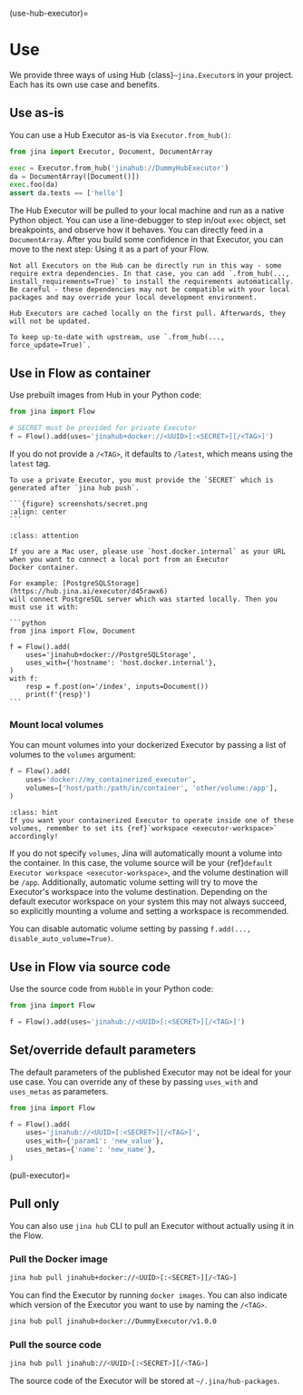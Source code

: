 (use-hub-executor)=
# Use


We provide three ways of using Hub {class}`~jina.Executor`s in your project. Each has its own use case and benefits.

## Use as-is

You can use a Hub Executor as-is via `Executor.from_hub()`:

```python
from jina import Executor, Document, DocumentArray

exec = Executor.from_hub('jinahub://DummyHubExecutor')
da = DocumentArray([Document()])
exec.foo(da)
assert da.texts == ['hello']
```

The Hub Executor will be pulled to your local machine and run as a native Python object. You can use a line-debugger to step in/out `exec` object, set breakpoints, and observe how it behaves. You can directly feed in a `DocumentArray`. After you build some confidence in that Executor, you can move to the next step: Using it as a part of your Flow.

```{caution}
Not all Executors on the Hub can be directly run in this way - some require extra dependencies. In that case, you can add `.from_hub(..., install_requirements=True)` to install the requirements automatically. Be careful - these dependencies may not be compatible with your local packages and may override your local development environment.
```

```{tip}
Hub Executors are cached locally on the first pull. Afterwards, they will not be updated. 

To keep up-to-date with upstream, use `.from_hub(..., force_update=True)`.
```

## Use in Flow as container

Use prebuilt images from Hub in your Python code:

```python
from jina import Flow

# SECRET must be provided for private Executor
f = Flow().add(uses='jinahub+docker://<UUID>[:<SECRET>][/<TAG>]')
```

If you do not provide a `/<TAG>`, it defaults to `/latest`, which means using the `latest` tag.

````{important}
To use a private Executor, you must provide the `SECRET` which is generated after `jina hub push`.

```{figure} screenshots/secret.png
:align: center
```

````

````{admonition} Attention
:class: attention

If you are a Mac user, please use `host.docker.internal` as your URL when you want to connect a local port from an Executor
Docker container.

For example: [PostgreSQLStorage](https://hub.jina.ai/executor/d45rawx6)
will connect PostgreSQL server which was started locally. Then you must use it with:

```python
from jina import Flow, Document

f = Flow().add(
    uses='jinahub+docker://PostgreSQLStorage',
    uses_with={'hostname': 'host.docker.internal'},
)
with f:
    resp = f.post(on='/index', inputs=Document())
    print(f'{resp}')
```
````

### Mount local volumes

You can mount volumes into your dockerized Executor by passing a list of volumes to the `volumes` argument:

```python
f = Flow().add(
    uses='docker://my_containerized_executor',
    volumes=['host/path:/path/in/container', 'other/volume:/app'],
)
```

````{admonition} Hint
:class: hint
If you want your containerized Executor to operate inside one of these volumes, remember to set its {ref}`workspace <executor-workspace>` accordingly!
````

If you do not specify `volumes`, Jina will automatically mount a volume into the container.
In this case, the volume source will be your {ref}`default Executor workspace <executor-workspace>`, and the volume destination will
be `/app`. Additionally, automatic volume setting will try to move the Executor's workspace into the volume destination.
Depending on the default executor workspace on your system this may not always succeed, so explicitly mounting a volume and setting
a workspace is recommended.

You can disable automatic volume setting by passing `f.add(..., disable_auto_volume=True)`.

## Use in Flow via source code

Use the source code from `Hubble` in your Python code:

```python
from jina import Flow

f = Flow().add(uses='jinahub://<UUID>[:<SECRET>][/<TAG>]')
```

## Set/override default parameters

The default parameters of the published Executor may not be ideal for your use case. You can override
any of these by passing `uses_with` and `uses_metas` as parameters.

```python
from jina import Flow

f = Flow().add(
    uses='jinahub://<UUID>[:<SECRET>][/<TAG>]',
    uses_with={'param1': 'new_value'},
    uses_metas={'name': 'new_name'},
)
```


(pull-executor)=
## Pull only

You can also use `jina hub` CLI to pull an Executor without actually using it in the Flow.

### Pull the Docker image

```bash
jina hub pull jinahub+docker://<UUID>[:<SECRET>][/<TAG>]
```


You can find the Executor by running `docker images`. You can also indicate which version of the Executor you want to use by naming the `/<TAG>`.

```bash
jina hub pull jinahub+docker://DummyExecutor/v1.0.0
```

### Pull the source code

```bash
jina hub pull jinahub://<UUID>[:<SECRET>][/<TAG>]
```


The source code of the Executor will be stored at `~/.jina/hub-packages`.

